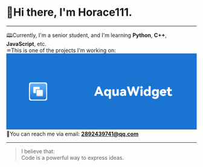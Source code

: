 # 👋**Hi there, I'm Horace111.**

-------

🕮Currently, I'm a senior student, and I'm learning **Python**, **C++**, **JavaScript**, etc.  
♒This is one of the projects I'm working on:  
![AquaWidget](.\resource\aquawidget_blue_headpic.svg)  
📮You can reach me via email: **<2892439741@qq.com>**

-------
> I believe that:  
> Code is a powerful way to express ideas.